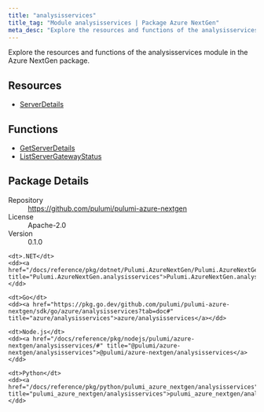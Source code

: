 ```yaml
---
title: "analysisservices"
title_tag: "Module analysisservices | Package Azure NextGen"
meta_desc: "Explore the resources and functions of the analysisservices module in the Azure NextGen package."
---
```


<!-- WARNING: this file was generated by Pulumi Docs Generator. -->
<!-- Do not edit by hand unless you're certain you know what you are doing! -->

Explore the resources and functions of the analysisservices module in the Azure NextGen package.

<h2 id="resources">Resources</h2>
<ul class="api">
    <li><a href="serverdetails" title="ServerDetails"><span class="symbol resource"></span>ServerDetails</a></li>
</ul>

<h2 id="functions">Functions</h2>
<ul class="api">
    <li><a href="getserverdetails" title="GetServerDetails"><span class="symbol function"></span>GetServerDetails</a></li>
    <li><a href="listservergatewaystatus" title="ListServerGatewayStatus"><span class="symbol function"></span>ListServerGatewayStatus</a></li>
</ul>

<h2 id="package-details">Package Details</h2>
<dl class="package-details">
	<dt>Repository</dt>
	<dd><a href="https://github.com/pulumi/pulumi-azure-nextgen">https://github.com/pulumi/pulumi-azure-nextgen</a></dd>
	<dt>License</dt>
	<dd>Apache-2.0</dd>
	<dt>Version</dt>
	<dd>0.1.0</dd>
</dl>



<dl class="tabular">

    <dt>.NET</dt>
    <dd><a href="/docs/reference/pkg/dotnet/Pulumi.AzureNextGen/Pulumi.AzureNextGen.analysisservices.html" title="Pulumi.AzureNextGen.analysisservices">Pulumi.AzureNextGen.analysisservices</a></dd>

    <dt>Go</dt>
    <dd><a href="https://pkg.go.dev/github.com/pulumi/pulumi-azure-nextgen/sdk/go/azure/analysisservices?tab=doc#" title="azure/analysisservices">azure/analysisservices</a></dd>

    <dt>Node.js</dt>
    <dd><a href="/docs/reference/pkg/nodejs/pulumi/azure-nextgen/analysisservices/#" title="@pulumi/azure-nextgen/analysisservices">@pulumi/azure-nextgen/analysisservices</a></dd>

    <dt>Python</dt>
    <dd><a href="/docs/reference/pkg/python/pulumi_azure_nextgen/analysisservices" title="pulumi_azure_nextgen/analysisservices">pulumi_azure_nextgen/analysisservices</a></dd>

</dl>

